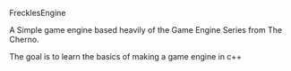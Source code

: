 FrecklesEngine

A Simple game engine based heavily of the Game Engine Series from The Cherno.

The goal is to learn the basics of making a game engine in c++
